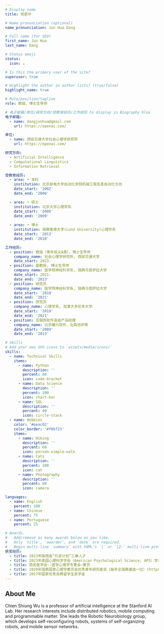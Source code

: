 ```yaml
---
# Display name
title: 党君华 

# Name pronunciation (optional)
name_pronunciation: Jun Hua Dang

# Full name (for SEO)
first_name: Jun Hua
last_name: Dang

# Status emoji
status:
  icon: ☕️

# Is this the primary user of the site?
superuser: true

# Highlight the author in author lists? (true/false)
highlight_name: true

# Role/position/tagline
role: 教授、博士生导师

# 电子邮箱/单位/研究方向/受教育经历/工作经历 to display in Biography blox
电子邮箱:
  - name: dangjunhua@gmail.com
    url: https://openai.com/

单位:
  - name: 西安交通大学社会心理学研究所
    url: https://openai.com/

研究方向:
  - Artificial Intelligence
  - Computational Linguistics
  - Information Retrieval

受教育经历:
  - area: •	本科
    institution: 北京邮电大学自动化学院机械工程及其自动化方向
    date_start: '2002'
    date_end: '2006'

  - area: •	硕士
    institution: 北京大学心理学系
    date_start: '2006'
    date_end: '2009'
 
  - area: •	博士
    institution: 瑞典隆德大学(Lund University)心理学系
    date_start: '2013'
    date_end: '2018'

工作经历:
  - position: 教授（青年拔尖A类），博士生导师
    company_name: 社会心理学研究所, 西安交通大学
    date_start: 2023-
  - position: 副教授, 博士生导师
    company_name: 医学院神经科学系, 瑞典乌普萨拉大学
    date_start: 2021-
    date_end: '2023'
  - position: 研究员
    company_name: 医学院神经科学系, 瑞典乌普萨拉大学
    date_start: '2018'
    date_end: '2021'
  - position: 研究员
    company_name: 心理学系, 加拿大多伦多大学
    date_start: '2019'
    date_end: '2021'
  - position: 互联网软件高级产品经理
    company_name: 北京曦力软件、北森测评等
    date_start: '2009'
    date_end: '2013'

# Skills
# Add your own SVG icons to `assets/media/icons/`
skills:
  - name: Technical Skills
    items:
      - name: Python
        description: ''
        percent: 80
        icon: code-bracket
      - name: Data Science
        description: ''
        percent: 100
        icon: chart-bar
      - name: SQL
        description: ''
        percent: 40
        icon: circle-stack
  - name: Hobbies
    color: '#eeac02'
    color_border: '#f0bf23'
    items:
      - name: Hiking
        description: ''
        percent: 60
        icon: person-simple-walk
      - name: Cats
        description: ''
        percent: 100
        icon: cat
      - name: Photography
        description: ''
        percent: 80
        icon: camera

languages:
  - name: English
    percent: 100
  - name: Chinese
    percent: 75
  - name: Portuguese
    percent: 25

# Awards.
#   Add/remove as many awards below as you like.
#   Only `title`, `awarder`, and `date` are required.
#   Begin multi-line `summary` with YAML's `|` or `|2-` multi-line prefix and indent 2 spaces below.
获奖经历:
  - title: 2023年陕西省“引进计划”三秦人才
  - title: 2023年美国心理科学学会（American Psychological Science, APS）学术新星（Rising Star）
  - title: 西安医学会--医学心理学专委会—委员
  - title: 2020年瑞典国家心理学委员会优秀青年研究者奖（每年全瑞典遴选一位）(https://www.nkpsykologi.org/2020-junhua-dang-lunds-universitet.html)
  - title: 2017年国家优秀自费留学生奖学金
---
```


## About Me

Chien Shiung Wu is a professor of artificial intelligence at the Stanford AI Lab. Her research interests include distributed robotics, mobile computing and programmable matter. She leads the Robotic Neurobiology group, which develops self-reconfiguring robots, systems of self-organizing robots, and mobile sensor networks.
